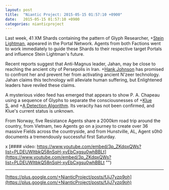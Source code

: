 ```yaml
---
layout: post
title:  "Niantic Project: 2015-05-15 01:57:10 +0900"
date:   2015-05-15 01:57:10 +0900
categories: nianticproject
---
```

Last week, 41 XM Shards containing the pattern of Glyph Researcher, +[Stein Lightman](https://plus.google.com/115238965157544465033 ""), appeared in the Portal Network. Agents from both Factions went to work immediately to guide these Shards to their respective target Portals and influence Stein Lightman's future.

Recent reports suggest that Anti-Magnus leader, Jahan, may be close to reaching the ancient city of Persepolis in Iran. +[Hank Johnson](https://plus.google.com/117792105926525258257 "") has promised to confront her and prevent her from activating ancient N'zeer technology. Jahan claims this technology will alleviate human suffering, but Enlightened leaders have reviled these claims.

A mysterious video feed has emerged that appears to show P. A. Chapeau using a sequence of Glyphs to separate the consciousnesses of +[Klue S.](https://plus.google.com/110350977702120778591 "") and +[A Detection Algorithm](https://plus.google.com/114076692022231059864 ""). Its veracity has not been confirmed, and Klue's current status is unknown.

From Norway, five Resistance Agents share a 2000km road trip around the country, from Vietnam, two Agents go on a journey to create over 36 massive Fields across the countryside, and from Hunstville, AL, Agent s0h0 documents a tremendously successful first Saturday.

x
[#### video: https://www.youtube.com/embed/3p_ZKdqxQWs?list=PLDEUWItbkQ58nSqH-xyEbCxgsu0whBBLt](https://www.youtube.com/embed/3p_ZKdqxQWs?list=PLDEUWItbkQ58nSqH-xyEbCxgsu0whBBLt "")
- - -
[https://plus.google.com/+NianticProject/posts/fJjJ7yzp9oh](https://plus.google.com/+NianticProject/posts/fJjJ7yzp9oh)
